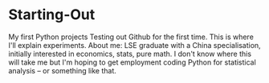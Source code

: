 # Starting-Out
My first Python projects
Testing out Github for the first time. This is where I'll explain experiments. 
About me: LSE graduate with a China specialisation, initially interested in economics, stats, pure math. I don't know where this will take me but I'm hoping to get employment coding Python for statistical analysis – or something like that. 
